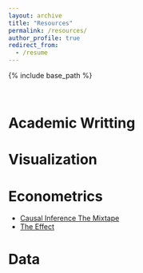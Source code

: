 ```yaml
---
layout: archive
title: "Resources"
permalink: /resources/
author_profile: true
redirect_from:
  - /resume
---
```


{% include base_path %}

<br>

Academic Writting
======
 
Visualization
====== 

Econometrics
======
 *  [Causal Inference The Mixtape](https://mixtape.scunning.com/)
 *  [The Effect](https://theeffectbook.net)


Data
======










 
